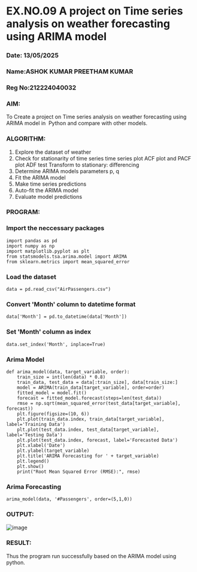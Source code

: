 # EX.NO.09        A project on Time series analysis on weather forecasting using ARIMA model 
### Date: 13/05/2025
### Name:ASHOK KUMAR PREETHAM KUMAR
### Reg No:212224040032

### AIM:
To Create a project on Time series analysis on weather forecasting using ARIMA model in  Python and compare with other models.
### ALGORITHM:
1. Explore the dataset of weather 
2. Check for stationarity of time series time series plot
   ACF plot and PACF plot
   ADF test
   Transform to stationary: differencing
3. Determine ARIMA models parameters p, q
4. Fit the ARIMA model
5. Make time series predictions
6. Auto-fit the ARIMA model
7. Evaluate model predictions
### PROGRAM:

### Import the neccessary packages
```
import pandas as pd
import numpy as np
import matplotlib.pyplot as plt
from statsmodels.tsa.arima.model import ARIMA
from sklearn.metrics import mean_squared_error
```

### Load the dataset
```
data = pd.read_csv("AirPassengers.csv")
```

### Convert 'Month' column to datetime format
```
data['Month'] = pd.to_datetime(data['Month'])
```

### Set 'Month' column as index
```
data.set_index('Month', inplace=True)
```

### Arima Model
```
def arima_model(data, target_variable, order):
    train_size = int(len(data) * 0.8)
    train_data, test_data = data[:train_size], data[train_size:]
    model = ARIMA(train_data[target_variable], order=order)
    fitted_model = model.fit()
    forecast = fitted_model.forecast(steps=len(test_data))
    rmse = np.sqrt(mean_squared_error(test_data[target_variable], forecast))
    plt.figure(figsize=(10, 6))
    plt.plot(train_data.index, train_data[target_variable], label='Training Data')
    plt.plot(test_data.index, test_data[target_variable], label='Testing Data')
    plt.plot(test_data.index, forecast, label='Forecasted Data')
    plt.xlabel('Date')
    plt.ylabel(target_variable)
    plt.title('ARIMA Forecasting for ' + target_variable)
    plt.legend()
    plt.show()
    print("Root Mean Squared Error (RMSE):", rmse)
```
### Arima Forecasting
```
arima_model(data, '#Passengers', order=(5,1,0))
```

### OUTPUT:

![image](https://github.com/user-attachments/assets/7ed93203-330f-4f4d-9d81-32fd17d16bb8)



### RESULT:
Thus the program run successfully based on the ARIMA model using python.
